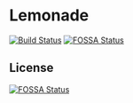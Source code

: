 # Lemonade
[![Build Status](https://travis-ci.org/fablabromagna-org/Lemonade.svg?branch=master)](https://travis-ci.org/fablabromagna-org/Lemonade)
[![FOSSA Status](https://app.fossa.io/api/projects/git%2Bgithub.com%2Ffablabromagna-org%2FLemonade.svg?type=shield)](https://app.fossa.io/projects/git%2Bgithub.com%2Ffablabromagna-org%2FLemonade?ref=badge_shield)


## License
[![FOSSA Status](https://app.fossa.io/api/projects/git%2Bgithub.com%2Ffablabromagna-org%2FLemonade.svg?type=large)](https://app.fossa.io/projects/git%2Bgithub.com%2Ffablabromagna-org%2FLemonade?ref=badge_large)